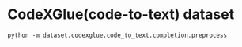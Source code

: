 # CodeXGlue(code-to-text) dataset

```shell
python -m dataset.codexglue.code_to_text.completion.preprocess
```
